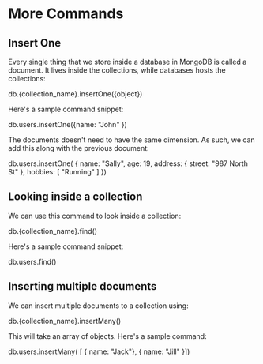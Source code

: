 # More Commands

## Insert One

Every single thing that we store inside a database in MongoDB
is called a document. It lives inside the collections, while
databases hosts the collections:

db.{collection_name}.insertOne({object})

Here's a sample command snippet:

db.users.insertOne({name: "John" })

The documents doesn't need to have the same dimension. As such,
we can add this along with the previous document:

db.users.insertOne( { name: "Sally", age: 19, address: { street: "987 North St" }, hobbies: [ "Running" ] })

## Looking inside a collection

We can use this command to look inside a collection:

db.{collection_name}.find()

Here's a sample command snippet:

db.users.find()

## Inserting multiple documents

We can insert multiple documents to a collection using:

db.{collection_name}.insertMany()

This will take an array of objects. Here's a sample command:

db.users.insertMany( [ { name: "Jack"}, { name: "Jill" }])
